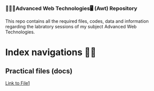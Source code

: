 ### 🧑🏻‍💻Advanced Web Technologies🖥️ (Awt) Repository
This repo contains all the required files, codes, data and information regarding the labratory sessions of my subject Advanced Web Technologies.
# Index navigations 🔗🙂
## Practical files (docs)
[Link to File1](Practical%files/AWT_practical_file.pdf)


